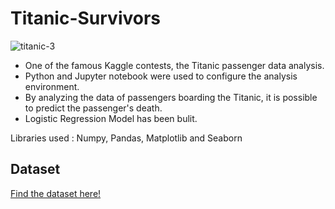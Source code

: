 # Titanic-Survivors

![titanic-3](https://user-images.githubusercontent.com/68801841/142770524-e5054f38-35ce-4b4c-b193-03b7c984cfa9.jpeg)


- One of the famous Kaggle contests, the Titanic passenger data analysis.
- Python and Jupyter notebook were used to configure the analysis environment.
- By analyzing the data of passengers boarding the Titanic, it is possible to predict the passenger's death.
- Logistic Regression Model has been bulit.

Libraries used : Numpy, Pandas, Matplotlib and Seaborn

## Dataset

[Find the dataset here!](https://www.kaggle.com/c/titanic/data)

